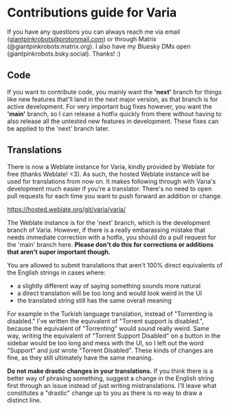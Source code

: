 # Contributions guide for Varia

If you have any questions you can always reach me via email (giantpinkrobots@protonmail.com) or through Matrix (@giantpinkrobots:matrix.org). I also have my Bluesky DMs open (giantpinkrobots.bsky.social). Thanks! :)

## Code

If you want to contribute code, you mainly want the **'next'** branch for things like new features that'll land in the next major version, as that branch is for active development. For very important bug fixes however, you want the **'main'** branch, so I can release a hotfix quickly from there without having to also release all the untested new features in development. These fixes can be applied to the 'next' branch later.

## Translations

There is now a Weblate instance for Varia, kindly provided by Weblate for free (thanks Weblate! <3). As such, the hosted Weblate instance will be used for translations from now on. It makes following through with Varia's development much easier if you're a translator. There's no need to open pull requests for each time you want to push forward an addition or change.

https://hosted.weblate.org/git/varia/varia/

The Weblate instance is for the 'next' branch, which is the development branch of Varia. However, if there is a really embarassing mistake that needs immediate correction with a hotfix, you should do a pull request for the 'main' branch here. **Please don't do this for corrections or additions that aren't super important though.**

You are allowed to submit translations that aren't 100% direct equivalents of the English strings in cases where:
- a slightly different way of saying something sounds more natural
- a direct translation will be too long and would look weird in the UI
- the translated string still has the same overall meaning

For example in the Turkish language translation, instead of "Torrenting is disabled." I've written the equivalent of "Torrent support is disabled.", because the equivalent of "Torrenting" would sound really weird. Same way, writing the equivalent of "Torrent Support Disabled" on a button in the sidebar would be too long and mess with the UI, so I left out the word "Support" and just wrote "Torrent Disabled". These kinds of changes are fine, as they still ultimately have the same meaning.

**Do not make drastic changes in your translations.** If you think there is a better way of phrasing something, suggest a change in the English string first through an issue instead of just writing mistranslations. I'll leave what constitutes a "drastic" change up to you as there is no way to draw a distinct line.